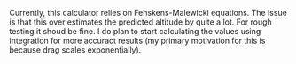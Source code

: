 Currently, this calculator relies on Fehskens-Malewicki equations. The issue is that this over estimates the predicted altitude by quite a lot. For rough testing it shoud be fine. 
I do plan to start calculating the values using integration for more accuract results (my primary motivation for this is because drag scales exponentially).

